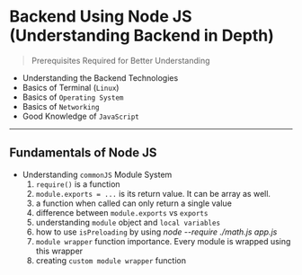 # Backend Using Node JS (Understanding Backend in Depth)

> Prerequisites Required for Better Understanding

- Understanding the Backend Technologies
- Basics of Terminal (`Linux`)
- Basics of `Operating System`
- Basics of `Networking`
- Good Knowledge of `JavaScript`

---

## Fundamentals of Node JS
- Understanding `commonJS` Module System
    1. `require()` is a function
    2. `module.exports = ...` is its return value. It can be array as well.
    3. a function when called can only return a single value
    4. difference between `module.exports` vs `exports`
    5. understanding `module` object and `local variables`
    6. how to use `isPreloading` by using *node --require ./math.js app.js*
    7. `module wrapper` function importance. Every module is wrapped using this wrapper
    8. creating `custom module wrapper` function
